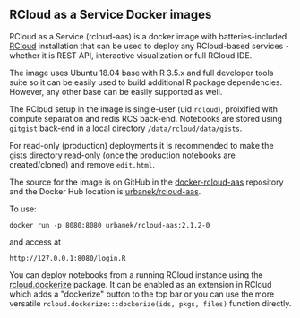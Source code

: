 ## RCloud as a Service Docker images

RCloud as a Service (rcloud-aas) is a docker image with batteries-included [RCloud](https://rcloud.social) installation that can be used to deploy any RCloud-based services - whether it is REST API, interactive visualization or full RCloud IDE.

The image uses Ubuntu 18.04 base with R 3.5.x and full developer tools suite so it can be easily used to build additional R package dependencies. However, any other base can be easily supported as well.

The RCloud setup in the image is single-user (uid `rcloud`), proixified with compute separation and redis RCS back-end. Notebooks are stored using `gitgist` back-end in a local directory `/data/rcloud/data/gists`.

For read-only (production) deployments it is recommended to make the gists directory read-only (once the production notebooks are created/cloned) and remove `edit.html`.

The source for the image is on GitHub in the [docker-rcloud-aas](https://github.com/s-u/docker-rcloud-aas) repository and the Docker Hub location is [urbanek/rcloud-aas](https://cloud.docker.com/u/urbanek/repository/docker/urbanek/rcloud-aas).

To use:
```
docker run -p 8080:8080 urbanek/rcloud-aas:2.1.2-0
```
and access at
```
http://127.0.0.1:8080/login.R
```

You can deploy notebooks from a running RCloud instance using the [rcloud.dockerize](https://github.com/att/rcloud.dockerize) package. It can be enabled as an extension in RCloud which adds a "dockerize" button to the top bar or you can use the more versatile `rcloud.dockerize:::dockerize(ids, pkgs, files)` function directly.
